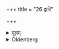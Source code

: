 +++
title = "26 द्वारि"

+++

<details><summary>मूलम्</summary>

द्वारि २६
</details>

<details><summary>Oldenberg</summary>

24. (Another) at the middle door;
</details>

